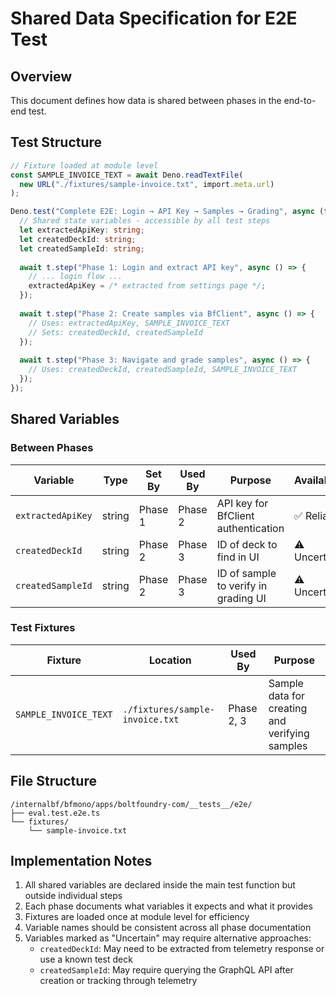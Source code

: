 # Shared Data Specification for E2E Test

## Overview

This document defines how data is shared between phases in the end-to-end test.

## Test Structure

```typescript
// Fixture loaded at module level
const SAMPLE_INVOICE_TEXT = await Deno.readTextFile(
  new URL("./fixtures/sample-invoice.txt", import.meta.url)
);

Deno.test("Complete E2E: Login → API Key → Samples → Grading", async (t) => {
  // Shared state variables - accessible by all test steps
  let extractedApiKey: string;
  let createdDeckId: string;
  let createdSampleId: string;
  
  await t.step("Phase 1: Login and extract API key", async () => {
    // ... login flow ...
    extractedApiKey = /* extracted from settings page */;
  });
  
  await t.step("Phase 2: Create samples via BfClient", async () => {
    // Uses: extractedApiKey, SAMPLE_INVOICE_TEXT
    // Sets: createdDeckId, createdSampleId
  });
  
  await t.step("Phase 3: Navigate and grade samples", async () => {
    // Uses: createdDeckId, createdSampleId, SAMPLE_INVOICE_TEXT
  });
});
```

## Shared Variables

### Between Phases

| Variable          | Type   | Set By  | Used By | Purpose                              | Availability |
| ----------------- | ------ | ------- | ------- | ------------------------------------ | ------------ |
| `extractedApiKey` | string | Phase 1 | Phase 2 | API key for BfClient authentication  | ✅ Reliable  |
| `createdDeckId`   | string | Phase 2 | Phase 3 | ID of deck to find in UI             | ⚠️ Uncertain |
| `createdSampleId` | string | Phase 2 | Phase 3 | ID of sample to verify in grading UI | ⚠️ Uncertain |

### Test Fixtures

| Fixture               | Location                        | Used By    | Purpose                                        |
| --------------------- | ------------------------------- | ---------- | ---------------------------------------------- |
| `SAMPLE_INVOICE_TEXT` | `./fixtures/sample-invoice.txt` | Phase 2, 3 | Sample data for creating and verifying samples |

## File Structure

```
/internalbf/bfmono/apps/boltfoundry-com/__tests__/e2e/
├── eval.test.e2e.ts
└── fixtures/
    └── sample-invoice.txt
```

## Implementation Notes

1. All shared variables are declared inside the main test function but outside
   individual steps
2. Each phase documents what variables it expects and what it provides
3. Fixtures are loaded once at module level for efficiency
4. Variable names should be consistent across all phase documentation
5. Variables marked as "Uncertain" may require alternative approaches:
   - `createdDeckId`: May need to be extracted from telemetry response or use a
     known test deck
   - `createdSampleId`: May require querying the GraphQL API after creation or
     tracking through telemetry
